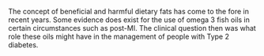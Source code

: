 The concept of beneficial and harmful dietary fats has come to the fore in recent years. Some
evidence does exist for the use of omega 3 fish oils in certain circumstances such as post-MI.
The clinical question then was what role these oils might have in the management of people
with Type 2 diabetes.
